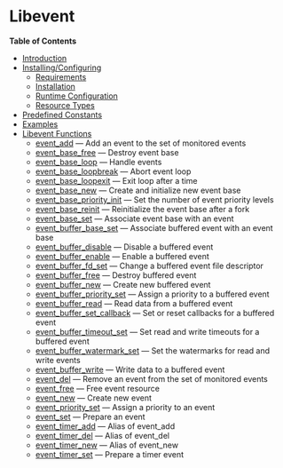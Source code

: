 Libevent
========

**Table of Contents**

-   [Introduction](/intro/libevent.html)
-   [Installing/Configuring](/libevent/setup.html)
    -   [Requirements](/libevent/setup.html#Requirements)
    -   [Installation](/libevent/setup.html#Installation)
    -   [Runtime
        Configuration](/libevent/setup.html#Runtime%20Configuration)
    -   [Resource Types](/libevent/setup.html#Resource%20Types)
-   [Predefined Constants](/libevent/constants.html)
-   [Examples](/libevent/examples.html)
-   [Libevent Functions](/ref/libevent.html)
    -   [event\_add](/ref/libevent.html#event_add) — Add an event to the
        set of monitored events
    -   [event\_base\_free](/ref/libevent.html#event_base_free) —
        Destroy event base
    -   [event\_base\_loop](/ref/libevent.html#event_base_loop) — Handle
        events
    -   [event\_base\_loopbreak](/ref/libevent.html#event_base_loopbreak)
        — Abort event loop
    -   [event\_base\_loopexit](/ref/libevent.html#event_base_loopexit)
        — Exit loop after a time
    -   [event\_base\_new](/ref/libevent.html#event_base_new) — Create
        and initialize new event base
    -   [event\_base\_priority\_init](/ref/libevent.html#event_base_priority_init)
        — Set the number of event priority levels
    -   [event\_base\_reinit](/ref/libevent.html#event_base_reinit) —
        Reinitialize the event base after a fork
    -   [event\_base\_set](/ref/libevent.html#event_base_set) —
        Associate event base with an event
    -   [event\_buffer\_base\_set](/ref/libevent.html#event_buffer_base_set)
        — Associate buffered event with an event base
    -   [event\_buffer\_disable](/ref/libevent.html#event_buffer_disable)
        — Disable a buffered event
    -   [event\_buffer\_enable](/ref/libevent.html#event_buffer_enable)
        — Enable a buffered event
    -   [event\_buffer\_fd\_set](/ref/libevent.html#event_buffer_fd_set)
        — Change a buffered event file descriptor
    -   [event\_buffer\_free](/ref/libevent.html#event_buffer_free) —
        Destroy buffered event
    -   [event\_buffer\_new](/ref/libevent.html#event_buffer_new) —
        Create new buffered event
    -   [event\_buffer\_priority\_set](/ref/libevent.html#event_buffer_priority_set)
        — Assign a priority to a buffered event
    -   [event\_buffer\_read](/ref/libevent.html#event_buffer_read) —
        Read data from a buffered event
    -   [event\_buffer\_set\_callback](/ref/libevent.html#event_buffer_set_callback)
        — Set or reset callbacks for a buffered event
    -   [event\_buffer\_timeout\_set](/ref/libevent.html#event_buffer_timeout_set)
        — Set read and write timeouts for a buffered event
    -   [event\_buffer\_watermark\_set](/ref/libevent.html#event_buffer_watermark_set)
        — Set the watermarks for read and write events
    -   [event\_buffer\_write](/ref/libevent.html#event_buffer_write) —
        Write data to a buffered event
    -   [event\_del](/ref/libevent.html#event_del) — Remove an event
        from the set of monitored events
    -   [event\_free](/ref/libevent.html#event_free) — Free event
        resource
    -   [event\_new](/ref/libevent.html#event_new) — Create new event
    -   [event\_priority\_set](/ref/libevent.html#event_priority_set) —
        Assign a priority to an event
    -   [event\_set](/ref/libevent.html#event_set) — Prepare an event
    -   [event\_timer\_add](/ref/libevent.html#event_timer_add) — Alias
        of event\_add
    -   [event\_timer\_del](/ref/libevent.html#event_timer_del) — Alias
        of event\_del
    -   [event\_timer\_new](/ref/libevent.html#event_timer_new) — Alias
        of event\_new
    -   [event\_timer\_set](/ref/libevent.html#event_timer_set) —
        Prepare a timer event
